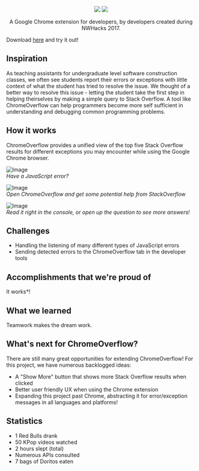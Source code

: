 
<p float="right", align="center">
<img src="https://raw.github.com/risamaki/ChromeOverflow/master/resources/icons/BetterIcon.png">
<img src="https://raw.github.com/risamaki/ChromeOverflow/master/resources/images/ChromeOverflow.png">
</p>

<p align="center">
A Google Chrome extension for developers, by developers created during NWHacks 2017.
</p>

Download [here](/ChromeOverflow.crx) and try it out!

## Inspiration
As teaching assistants for undergraduate level software construction classes, we often see students 
report their errors or exceptions with little context of what the student has tried to resolve the issue. We thought of
a better way to resolve this issue - letting the student take the first step in helping theirselves by making a simple
query to Stack Overflow. A tool like ChromeOverflow can help programmers become more self sufficient in understanding 
and debugging common programming problems.

## How it works
ChromeOverflow provides a unified view of the top five Stack Overflow results for different exceptions you may 
encounter while using the Google Chrome browser. 

![Image](https://raw.githubusercontent.com/risamaki/ChromeOverflow/master/resources/images/2017-03-19%2012_20_19-Create%20a%20new%20fiddle%20-%20JSFiddle.png)  
*Have a JavaScript error?*

![Image](https://raw.githubusercontent.com/risamaki/ChromeOverflow/master/resources/images/2017-03-19%2012_20_49-Create%20a%20new%20fiddle%20-%20JSFiddle.png)  
*Open ChromeOverflow and get some potential help from StackOverflow*

![Image](https://raw.githubusercontent.com/risamaki/ChromeOverflow/master/resources/images/2017-03-19%2012_21_37-Create%20a%20new%20fiddle%20-%20JSFiddle.png)  
*Read it right in the console, or open up the question to see more answers!*

## Challenges
- Handling the listening of many different types of JavaScript errors
- Sending detected errors to the ChromeOverflow tab in the developer tools

## Accomplishments that we're proud of
It works*! 

## What we learned 
Teamwork makes the dream work.

## What's next for ChromeOverflow?
There are still many great opportunities for extending ChromeOverflow! For this project, we have numerous backlogged ideas:
- A "Show More" button that shows more Stack Overflow results when clicked
- Better user friendly UX when using the Chrome extension
- Expanding this project past Chrome, abstracting it for error/exception messages in all languages and platforms!


## Statistics
* 1 Red Bulls drank
* 50 KPop videos watched
* 2 hours slept (total)
* Numerous APIs consulted
* 7 bags of Doritos eaten
